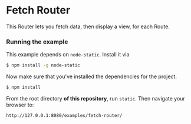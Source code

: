 # Fetch Router

This Router lets you fetch data, then display a view, for each Route.

### Running the example

This example depends on `node-static`. Install it via

```sh
$ npm install -g node-static
```

Now make sure that you've installed the dependencies for the project.

```sh
$ npm install
```

From the root directory **of this repository**, run `static`. Then navigate your browser to:

`http://127.0.0.1:8080/examples/fetch-router/`
